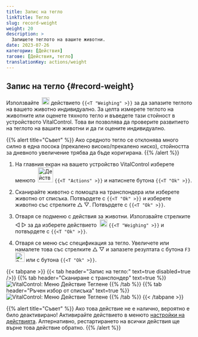 ```yaml
---
title: Запис на тегло
linkTitle: Тегло
slug: record-weight
weight: 20
description: >
  Запишете теглото на вашите животни.
date: 2023-07-26
категории: [Действия]
тагове: [Действия, тегло]
translationKey: actions/weight
---
```


## Запис на тегло {#record-weight}
Използвайте &nbsp;<img src="/icons/actions/weight.svg" width="20" align="bottom" alt="Теглене" /> действието `{{<T "Weighing" >}}` за да запазите теглото на вашето животно индивидуално. За целта измерете теглото на животните или оценете тяхното тегло и въведете тази стойност в устройството VitalControl. Това ви позволява да проверите развитието на теглото на вашите животни и да ги оцените индивидуално.

{{% alert title="Съвет" %}}
Ако средното тегло се отклонява много силно в една посока (прекалено високо/прекалено ниско), стойността за дневното увеличение трябва да бъде коригирана.
{{% /alert %}}

1. На главния екран на вашето устройство VitalControl изберете менюто &nbsp;<img src="/icons/actions.svg" width="40" align="bottom" alt="Действия" /> `{{<T "Actions" >}}` и натиснете бутона `{{<T "Ok" >}}`.

2. Сканирайте животно с помощта на транспондера или изберете животно от списъка. Потвърдете с `{{<T "Ok" >}}` и изберете животно със стрелките △ ▽. Потвърдете с `{{<T "Ok" >}}`.

3. Отваря се подменю с действия за животни. Използвайте стрелките ◁ ▷ за да изберете действието &nbsp;<img src="/icons/actions/weight.svg" width="20" align="bottom" alt="Теглене" /> `{{<T "Weighing" >}}` и потвърдете с `{{<T "Ok" >}}`.

4. Отваря се меню със спецификация за тегло. Увеличете или намалете това със стрелките △ ▽ и запазете резултата с бутона `F3` <img src="/icons/footer/save.svg" width="25" align="bottom" alt="Запазване" /> или с бутона `{{<T "Ok" >}}`.

{{< tabpane >}}
{{< tab header="Запис на тегло:" text=true disabled=true />}}
{{% tab header="Сканиране с транспондер" text=true %}}
  ![VitalControl: Меню Действие Теглене](../images/weighing-scan.png "Теглене")
{{% /tab %}}
{{% tab header="Ръчен избор от списъка" text=true %}}
  ![VitalControl: Меню Действие Теглене](../images/weighing.png "Теглене")
{{% /tab %}}
{{< /tabpane >}}

{{% alert title="Съвет" %}}
Ако това действие не е налично, вероятно е било деактивирано! Активирайте действието в менюто [настройки на действията](../setting/). Алтернативно, рестартирането на всички действия ще върне това действие обратно.
{{% /alert %}}
